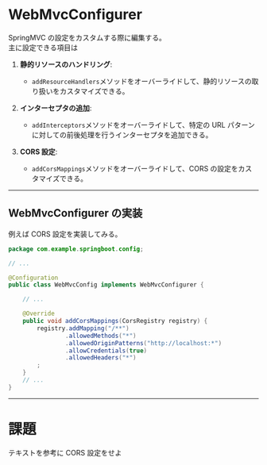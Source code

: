 # WebMvcConfigurer

SpringMVC の設定をカスタムする際に編集する。<br>
主に設定できる項目は

1. **静的リソースのハンドリング**:

   - `addResourceHandlers`メソッドをオーバーライドして、静的リソースの取り扱いをカスタマイズできる。

1. **インターセプタの追加**:

   - `addInterceptors`メソッドをオーバーライドして、特定の URL パターンに対しての前後処理を行うインターセプタを追加できる。

1. **CORS 設定**:
   - `addCorsMappings`メソッドをオーバーライドして、CORS の設定をカスタマイズできる。

---

## WebMvcConfigurer の実装

例えば CORS 設定を実装してみる。

```java
package com.example.springboot.config;

// ...

@Configuration
public class WebMvcConfig implements WebMvcConfigurer {

    // ...

    @Override
    public void addCorsMappings(CorsRegistry registry) {
        registry.addMapping("/**")
                .allowedMethods("*")
                .allowedOriginPatterns("http://localhost:*")
                .allowCredentials(true)
                .allowedHeaders("*")
        ;
    }
    // ...
}
```

---

# 課題

テキストを参考に CORS 設定をせよ
